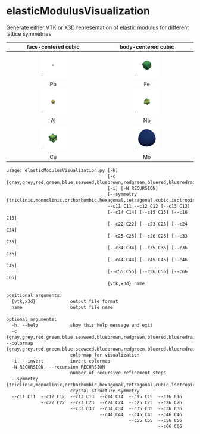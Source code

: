 # elasticModulusVisualization
Generate either VTK or X3D representation of elastic modulus for different lattice symmetries.

| face-centered cubic | body-centered cubic |
| :-----------------: | :-----------------: |
| <img src="examples/Pb_47_39_14.png" alt="Pb" width="30%" /> | <img src="examples/Fe_237_141_69.png" alt="Fe" width="30%" />|
| Pb | Fe |
| <img src="examples/Al_103_53_28.png" alt="Al" width="30%" /> | <img src="examples/Nb_246_139_29.png" alt="Nb" width="30%" /> |
| Al | Nb |
| <img src="examples/Cu_156_106_75.png" alt="Cu" width="30%" /> | <img src="examples/Mo_450_173_125.png" alt="Mo" width="30%" /> |
| Cu | Mo |


```
usage: elasticModulusVisualization.py [-h]
                                      [-c {gray,grey,red,green,blue,seaweed,bluebrown,redgreen,bluered,blueredrainbow,orientation,strain,stress}]
                                      [-i] [-N RECURSION]
                                      [--symmetry {triclinic,monoclinic,orthorhombic,hexagonal,tetragonal,cubic,isotropic}]
                                      --c11 C11 --c12 C12 [--c13 C13]
                                      [--c14 C14] [--c15 C15] [--c16 C16]
                                      [--c22 C22] [--c23 C23] [--c24 C24]
                                      [--c25 C25] [--c26 C26] [--c33 C33]
                                      [--c34 C34] [--c35 C35] [--c36 C36]
                                      [--c44 C44] [--c45 C45] [--c46 C46]
                                      [--c55 C55] [--c56 C56] [--c66 C66]
                                      {vtk,x3d} name

positional arguments:
  {vtk,x3d}             output file format
  name                  output file name

optional arguments:
  -h, --help            show this help message and exit
  -c {gray,grey,red,green,blue,seaweed,bluebrown,redgreen,bluered,blueredrainbow,orientation,strain,stress}, --colormap {gray,grey,red,green,blue,seaweed,bluebrown,redgreen,bluered,blueredrainbow,orientation,strain,stress}
                        colormap for visualization
  -i, --invert          invert colormap
  -N RECURSION, --recursion RECURSION
                        number of recursive refinement steps
  --symmetry {triclinic,monoclinic,orthorhombic,hexagonal,tetragonal,cubic,isotropic}
                        crystal structure symmetry
  --c11 C11  --c12 C12  --c13 C13  --c14 C14  --c15 C15  --c16 C16
             --c22 C22  --c23 C23  --c24 C24  --c25 C25  --c26 C26
                        --c33 C33  --c34 C34  --c35 C35  --c36 C36
                                   --c44 C44  --c45 C45  --c46 C46
                                              --c55 C55  --c56 C56
                                                         --c66 C66
```
